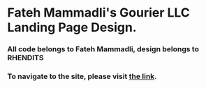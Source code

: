 # Fateh Mammadli's Gourier LLC Landing Page Design.
### All code belongs to Fateh Mammadli, design belongs to RHENDITS
### To navigate to the site, please visit [the link](www.gourier.me).
